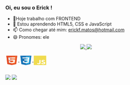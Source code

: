### Oi, eu sou o Erick !

- 🔭Hoje trabalho com FRONTEND
- 🌱 Estou aprendendo HTML5, CSS e JavaScript
- 📫 Como chegar até mim: erickf.matos@hotmail.com
- 😄 Pronomes: ele

<div align="center">
  <a href="https://github.com/erick2497">
  <img height="180em" src="https://github-readme-stats.vercel.app/api?username=erick2497&show_icons=true&theme=dark&include_all_commits=true&count_private=true"/>
  <img height="180em" src="https://github-readme-stats.vercel.app/api/top-langs/?username=erick2497&layout=compact&langs_count=7&theme=dark"/>
</div>
  
  <div style="display: inline_block"><br>
     <img align="center" alt="Erick-HTML" height="30" width="40" src="https://raw.githubusercontent.com/devicons/devicon/master/icons/html5/html5-original.svg">
     <img align="center" alt="Erick-CSS" height="30" width="40" src="https://raw.githubusercontent.com/devicons/devicon/master/icons/css3/css3-original.svg">
     <img align="center" alt="Erick-Js" height="30" width="40" src="https://raw.githubusercontent.com/devicons/devicon/master/icons/javascript/javascript-plain.svg">
  </div>
  
  ##
  
  <div>
   <a href="https://www.linkedin.com/in/erick-ferreira-matos-208b01218" target="_blank"><img src="https://img.shields.io/badge/-LinkedIn-%230077B5?style=for-the-badge&logo=linkedin&logoColor=white" target="_blank"></a> 
    <a href="https://api.whatsapp.com/send?phone=5565992738000/badge/WhatsApp-25D366?style=for-the-badge&logo=whatsapp&logoColor=white"><img src="https://img.shields.io/badge/WhatsApp-25D366?style=for-the-badge&logo=whatsapp&logoColor=white"</a>
  </div>
